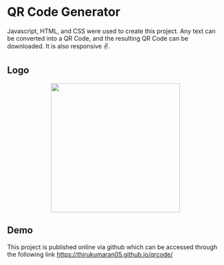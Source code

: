 
# QR Code Generator

Javascript, HTML, and CSS were used to create this project. Any text can be converted into a QR Code, and the resulting QR Code can be downloaded. It is also responsive ✌️.

## Logo
<div style="text-align:center"> <img src="https://github.com/thirukumaran05/qrcode/assets/114419114/74e32cd5-fcc8-47ea-a459-5358e5eed845" height="300px" width="300px"> </div>


## Demo

This project is published online via github which can be accessed through the following link  https://thirukumaran05.github.io/qrcode/


